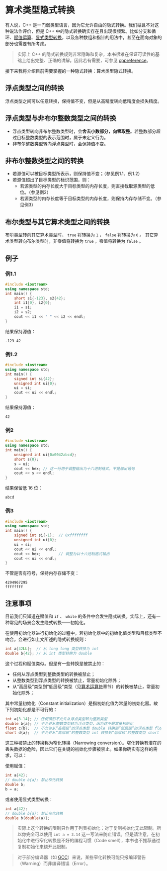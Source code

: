 # 算术类型隐式转换

有人说，C++ 是一门弱类型语言，因为它允许自由的隐式转换。我们姑且不对这种说法作评价，但是 C++ 中的隐式转换确实存在且出现很频繁。比如分支和循环、[赋值运算](/ch02/part2/assignment_operator.md)、[显式类型转换](/ch02/part2/other_operator.md#类型转换运算符)，以及各种数组和指针的用法中，甚至在面向对象的部分也需要有所考虑。

> 实际上 C++ 的隐式转换规则非常隐晦和复杂，本书很难在保证可读性的基础上给出完整、正确的讲解。因此若有需要，可参见 [cppreference](https://zh.cppreference.com/w/cpp/language/implicit_conversion)。

接下来我将介绍目前需要掌握的一种隐式转换：算术类型隐式转换。

## 浮点类型之间的转换

浮点类型之间可以任意转换，保持值不变，但是从高精度转向低精度会损失精度。

## 浮点类型与非布尔整数类型之间的转换

- 浮点类型转向非布尔整数类型时，会**舍去小数部分，向零取整**。若整数部分超过目标整数类型的表示范围时，属于未定义行为。
- 非布尔整数类型转向浮点类型时，会保持值不变。

## 非布尔整数类型之间的转换

- 若源值可以被目标类型所表示，则保持值不变；（参见例1.1、例1.2）
- 若源值超出了目标类型的标识范围，则：
   - 若源类型的内存长度大于目标类型的内存长度，则直接截取源类型的低位。（参见例2）
   - 若源类型的内存长度等于目标类型的内存长度，则保持内存存储不变。（参见例3）

## 布尔类型与其它算术类型之间的转换

布尔类型转向其它算术类型时， `true` 将转换为 `1` ， `false` 将转换为 `0` 。
其它算术类型转向布尔类型时，非零值将转换为 `true` ，零值将转换为 `false` 。

## 例子

### 例1.1
```CPP
#include <iostream>
using namespace std;
int main() {
    short s1{-123}, s2{42};
    int i1{0}, i2{0};
    i1 = s1;
    i2 = s2;
    cout << i1 << " " << i2 << endl;
}
```
结果保持源值：

```io
-123 42
```

### 例1.2
```CPP
#include <iostream>
using namespace std;
int main() {
    signed int si{42};
    unsigned int ui{0};
    ui = si;
    cout << ui << endl;
}
```
结果保持源值：

```io
42
```

### 例2
```CPP
#include <iostream>
using namespace std;
int main() {
    unsigned int ui{0x0042abcd};
    short s{0};
    s = ui;
    cout << hex; // 这一行用于调整输出为十六进制格式，不是输出语句
    cout << s << endl;
}
```
结果保留低 16 位：

```io
abcd
```

### 例3
```CPP
#include <iostream>
using namespace std;
int main() {
    signed int si{-1};  // 0xffffffff
    unsigned int ui{0};
    ui = si;
    cout << ui << endl;
    cout << hex;        // 调整为以十六进制格式输出
    cout << ui << endl;
}
```
不管是否有符号，保持内存存储不变：

```io
4294967295
ffffffff
```

## 注意事项

目前我们只知道在赋值和 `if` 、 `while` 的条件中会发生隐式转换。实际上，还有一种常见的场景会发生隐式转换——初始化。

在使用初始化器进行初始化的过程中，若初始化器中的初始化值类型和目标类型不吻合，会进行如上文所述的隐式转换规则：
```cpp
int a{42LL};  // 从 long long 类型转换为 int
double b{42}; // 从 int 类型转换为 double
```
这个过程和赋值类似。但是有一些转换是被禁止的：

- 任何从浮点类型到整数类型的转换被禁止；
- 从整数类型到浮点类型的转换被禁止，常量初始化除外；
- 从“高层级”类型到“低层级”类型（见[算术运算符](/ch02/part2/arithmetic_operator)章节）的转换被禁止，常量初始化除外；

其中常量初始化（Constant initialization）是指初始化值为常量的初始化器。故下列初始化都是不可行的：
```cpp
int a{3.14}; // 任何情形不允许从浮点类型转为整数类型
double b{a}; // 不允许从整数类型转为浮点类型，因为这不是常量初始化
float c{b};  // 不允许从“高层级”的浮点类型 double 转换到“低层级”的浮点类型 float
short d{a};  // 不允许从“高层级”的整数类型 int 转换到“低层级”的整数类型 short
```
这三种被禁止的转换称为窄化转换（Narrowing conversion）。窄化转换有潜在的丢失数据的危险，因此它们在关键的初始化步骤被禁止。如果你确实有这样的需求，可以：

使用赋值：
```cpp
int a{42};
// double b{a}; 禁止窄化转换
double b;
b = a;
```
或者使用显式类型转换：
```cpp
int a{42};
// double b{a}; 禁止窄化转换
double b{double(a)};
```

> 实际上这个转换的限制只作用于列表初始化；对于复制初始化无此限制。所以你完全可以使用 `int a = 3.14` 这一写法来防止错误。但是请注意，在初始化中进行窄化转换是不好的编程习惯（Code smell），本书也不推荐通过复制初始化来绕开此限制。

> 对于部分编译器（如 [GCC](https://gcc.gnu.org/wiki/FAQ#Wnarrowing)）来说，某些窄化转换可能只报编译警告（Warning）而非编译错误（Error）。

